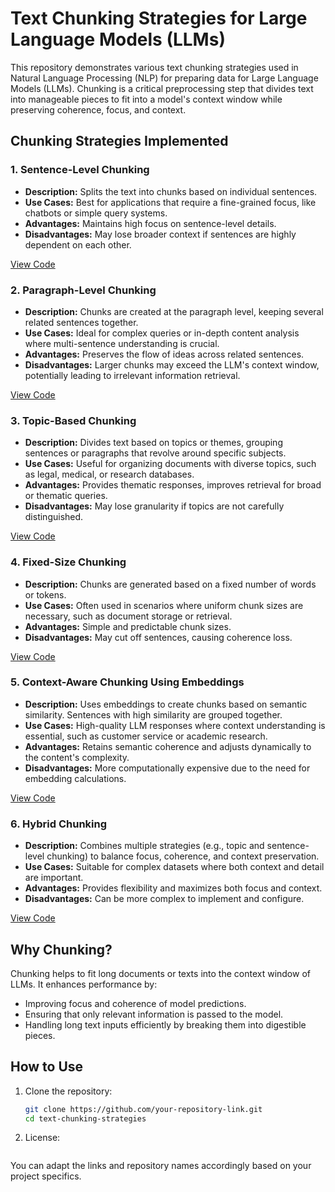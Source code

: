 # Text Chunking Strategies for Large Language Models (LLMs)

This repository demonstrates various text chunking strategies used in Natural Language Processing (NLP) for preparing data for Large Language Models (LLMs). Chunking is a critical preprocessing step that divides text into manageable pieces to fit into a model's context window while preserving coherence, focus, and context.

## Chunking Strategies Implemented

### 1. **Sentence-Level Chunking**
   - **Description:** Splits the text into chunks based on individual sentences.
   - **Use Cases:** Best for applications that require a fine-grained focus, like chatbots or simple query systems.
   - **Advantages:** Maintains high focus on sentence-level details.
   - **Disadvantages:** May lose broader context if sentences are highly dependent on each other.

   [View Code](link-to-sentence-chunking-code)

### 2. **Paragraph-Level Chunking**
   - **Description:** Chunks are created at the paragraph level, keeping several related sentences together.
   - **Use Cases:** Ideal for complex queries or in-depth content analysis where multi-sentence understanding is crucial.
   - **Advantages:** Preserves the flow of ideas across related sentences.
   - **Disadvantages:** Larger chunks may exceed the LLM's context window, potentially leading to irrelevant information retrieval.

   [View Code](link-to-paragraph-chunking-code)

### 3. **Topic-Based Chunking**
   - **Description:** Divides text based on topics or themes, grouping sentences or paragraphs that revolve around specific subjects.
   - **Use Cases:** Useful for organizing documents with diverse topics, such as legal, medical, or research databases.
   - **Advantages:** Provides thematic responses, improves retrieval for broad or thematic queries.
   - **Disadvantages:** May lose granularity if topics are not carefully distinguished.

   [View Code](link-to-topic-chunking-code)

### 4. **Fixed-Size Chunking**
   - **Description:** Chunks are generated based on a fixed number of words or tokens.
   - **Use Cases:** Often used in scenarios where uniform chunk sizes are necessary, such as document storage or retrieval.
   - **Advantages:** Simple and predictable chunk sizes.
   - **Disadvantages:** May cut off sentences, causing coherence loss.

   [View Code](link-to-fixed-chunking-code)

### 5. **Context-Aware Chunking Using Embeddings**
   - **Description:** Uses embeddings to create chunks based on semantic similarity. Sentences with high similarity are grouped together.
   - **Use Cases:** High-quality LLM responses where context understanding is essential, such as customer service or academic research.
   - **Advantages:** Retains semantic coherence and adjusts dynamically to the content's complexity.
   - **Disadvantages:** More computationally expensive due to the need for embedding calculations.

   [View Code](link-to-context-aware-chunking-code)

### 6. **Hybrid Chunking**
   - **Description:** Combines multiple strategies (e.g., topic and sentence-level chunking) to balance focus, coherence, and context preservation.
   - **Use Cases:** Suitable for complex datasets where both context and detail are important.
   - **Advantages:** Provides flexibility and maximizes both focus and context.
   - **Disadvantages:** Can be more complex to implement and configure.

   [View Code](link-to-hybrid-chunking-code)

## Why Chunking?

Chunking helps to fit long documents or texts into the context window of LLMs. It enhances performance by:
- Improving focus and coherence of model predictions.
- Ensuring that only relevant information is passed to the model.
- Handling long text inputs efficiently by breaking them into digestible pieces.

## How to Use

1. Clone the repository:
   ```bash
   git clone https://github.com/your-repository-link.git
   cd text-chunking-strategies

2. License:
   ```
You can adapt the links and repository names accordingly based on your project specifics.


